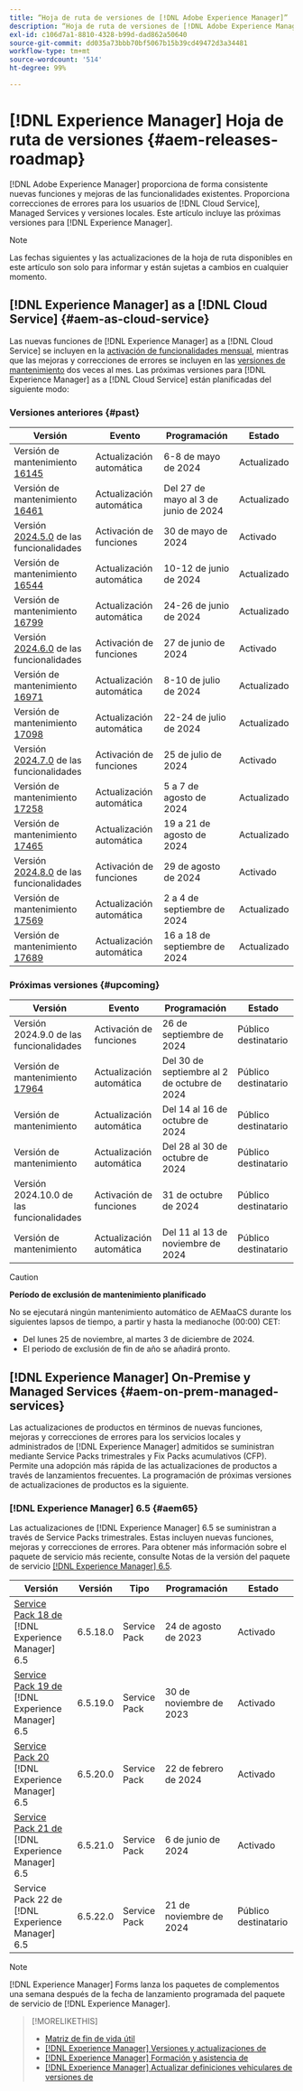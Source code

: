 ```yaml
---
title: “Hoja de ruta de versiones de [!DNL Adobe Experience Manager]”
description: “Hoja de ruta de versiones de [!DNL Adobe Experience Manager]”
exl-id: c106d7a1-8810-4328-b99d-dad862a50640
source-git-commit: dd035a73bbb70bf5067b15b39cd49472d3a34481
workflow-type: tm+mt
source-wordcount: '514'
ht-degree: 99%

---
```



# [!DNL Experience Manager] Hoja de ruta de versiones {#aem-releases-roadmap}

[!DNL Adobe Experience Manager] proporciona de forma consistente nuevas funciones y mejoras de las funcionalidades existentes. Proporciona correcciones de errores para los usuarios de [!DNL Cloud Service], Managed Services y versiones locales. Este artículo incluye las próximas versiones para [!DNL Experience Manager].

>[!NOTE]
>
>Las fechas siguientes y las actualizaciones de la hoja de ruta disponibles en este artículo son solo para informar y están sujetas a cambios en cualquier momento.

## [!DNL Experience Manager] as a [!DNL Cloud Service] {#aem-as-cloud-service}

Las nuevas funciones de [!DNL Experience Manager] as a [!DNL Cloud Service] se incluyen en la [activación de funcionalidades mensual](https://experienceleague.adobe.com/es/docs/experience-manager-cloud-service/content/release-notes/release-notes/release-notes-current), mientras que las mejoras y correcciones de errores se incluyen en las [versiones de mantenimiento](https://experienceleague.adobe.com/es/docs/experience-manager-cloud-service/content/release-notes/maintenance/latest) dos veces al mes.
Las próximas versiones para [!DNL Experience Manager] as a [!DNL Cloud Service] están planificadas del siguiente modo:

### Versiones anteriores {#past}

| Versión | Evento | Programación | Estado |
|---|---|---|---|
| Versión de mantenimiento [16145](https://experienceleague.adobe.com/es/docs/experience-manager-cloud-service/content/release-notes/maintenance/2024/2024-5-0#release-16145) | Actualización automática | 6-8 de mayo de 2024 | Actualizado |
| Versión de mantenimiento [16461](https://experienceleague.adobe.com/es/docs/experience-manager-cloud-service/content/release-notes/maintenance/2024/2024-5-0#release-16461) | Actualización automática | Del 27 de mayo al 3 de junio de 2024 | Actualizado |
| Versión [2024.5.0](https://experienceleague.adobe.com/es/docs/experience-manager-cloud-service/content/release-notes/release-notes/2024/release-notes-2024-5-0) de las funcionalidades | Activación de funciones | 30 de mayo de 2024 | Activado |
| Versión de mantenimiento [16544](https://experienceleague.adobe.com/es/docs/experience-manager-cloud-service/content/release-notes/maintenance/2024/2024-6-0#release-16544) | Actualización automática | 10-12 de junio de 2024 | Actualizado |
| Versión de mantenimiento [16799](https://experienceleague.adobe.com/es/docs/experience-manager-cloud-service/content/release-notes/maintenance/2024/2024-6-0#release-16799) | Actualización automática | 24-26 de junio de 2024 | Actualizado |
| Versión [2024.6.0](https://experienceleague.adobe.com/es/docs/experience-manager-cloud-service/content/release-notes/release-notes/2024/release-notes-2024-6-0) de las funcionalidades | Activación de funciones | 27 de junio de 2024 | Activado |
| Versión de mantenimiento [16971](https://experienceleague.adobe.com/es/docs/experience-manager-cloud-service/content/release-notes/maintenance/2024/2024-7-0#release-16971) | Actualización automática | 8-10 de julio de 2024 | Actualizado |
| Versión de mantenimiento [17098](https://experienceleague.adobe.com/es/docs/experience-manager-cloud-service/content/release-notes/maintenance/2024/2024-7-0#release-17098) | Actualización automática | 22-24 de julio de 2024 | Actualizado |
| Versión [2024.7.0](https://experienceleague.adobe.com/es/docs/experience-manager-cloud-service/content/release-notes/release-notes/2024/release-notes-2024-7-0) de las funcionalidades | Activación de funciones | 25 de julio de 2024 | Activado |
| Versión de mantenimiento [17258](https://experienceleague.adobe.com/es/docs/experience-manager-cloud-service/content/release-notes/maintenance/2024/2024-8-0#release-17258) | Actualización automática | 5 a 7 de agosto de 2024 | Actualizado |
| Versión de mantenimiento [17465](https://experienceleague.adobe.com/es/docs/experience-manager-cloud-service/content/release-notes/maintenance/2024/2024-8-0#release-17465) | Actualización automática | 19 a 21 de agosto de 2024 | Actualizado |
| Versión [2024.8.0](https://experienceleague.adobe.com/es/docs/experience-manager-cloud-service/content/release-notes/release-notes/release-notes-current) de las funcionalidades | Activación de funciones | 29 de agosto de 2024 | Activado |
| Versión de mantenimiento [17569](https://experienceleague.adobe.com/es/docs/experience-manager-cloud-service/content/release-notes/maintenance/2024/2024-9-0#release-17569) | Actualización automática | 2 a 4 de septiembre de 2024 | Actualizado |
| Versión de mantenimiento [17689](https://experienceleague.adobe.com/en/docs/experience-manager-cloud-service/content/release-notes/maintenance/2024/2024-9-0#release-17689) | Actualización automática | 16 a 18 de septiembre de 2024 | Actualizado |

### Próximas versiones {#upcoming}

| Versión | Evento | Programación | Estado |
|---|---|---|---|
| Versión 2024.9.0 de las funcionalidades | Activación de funciones | 26 de septiembre de 2024 | Público destinatario |
| Versión de mantenimiento [17964](https://experienceleague.adobe.com/es/docs/experience-manager-cloud-service/content/release-notes/maintenance/latest) | Actualización automática | Del 30 de septiembre al 2 de octubre de 2024 | Público destinatario |
| Versión de mantenimiento | Actualización automática | Del 14 al 16 de octubre de 2024 | Público destinatario |
| Versión de mantenimiento | Actualización automática | Del 28 al 30 de octubre de 2024 | Público destinatario |
| Versión 2024.10.0 de las funcionalidades | Activación de funciones | 31 de octubre de 2024 | Público destinatario |
| Versión de mantenimiento | Actualización automática | Del 11 al 13 de noviembre de 2024 | Público destinatario |

>[!CAUTION]
>
>**Período de exclusión de mantenimiento planificado**
>
> No se ejecutará ningún mantenimiento automático de AEMaaCS durante los siguientes lapsos de tiempo, a partir y hasta la medianoche (00:00) CET:
>
>* Del lunes 25 de noviembre, al martes 3 de diciembre de 2024.
>* El periodo de exclusión de fin de año se añadirá pronto.

## [!DNL Experience Manager] On-Premise y Managed Services {#aem-on-prem-managed-services}

Las actualizaciones de productos en términos de nuevas funciones, mejoras y correcciones de errores para los servicios locales y administrados de [!DNL Experience Manager] admitidos se suministran mediante Service Packs trimestrales y Fix Packs acumulativos (CFP). Permite una adopción más rápida de las actualizaciones de productos a través de lanzamientos frecuentes. La programación de próximas versiones de actualizaciones de productos es la siguiente.

### [!DNL Experience Manager] 6.5 {#aem65}

Las actualizaciones de [!DNL Experience Manager] 6.5 se suministran a través de Service Packs trimestrales. Estas incluyen nuevas funciones, mejoras y correcciones de errores. Para obtener más información sobre el paquete de servicio más reciente, consulte Notas de la versión del paquete de servicio [[!DNL Experience Manager]  6.5](https://experienceleague.adobe.com/es/docs/experience-manager-65/content/release-notes/release-notes).

| Versión | Versión | Tipo | Programación | Estado |
|---|---|---|---|---|
| [Service Pack 18 de ](https://experienceleague.adobe.com/es/docs/experience-manager-65/content/release-notes/service-pack/6-5-18)[!DNL Experience Manager] 6.5 | 6.5.18.0 | Service Pack | 24 de agosto de 2023 | Activado |
| [Service Pack 19 de ](https://experienceleague.adobe.com/es/docs/experience-manager-65/content/release-notes/service-pack/6-5-19)[!DNL Experience Manager] 6.5 | 6.5.19.0 | Service Pack | 30 de noviembre de 2023 | Activado |
| [Service Pack 20 ](https://experienceleague.adobe.com/es/docs/experience-manager-65/content/release-notes/service-pack/6-5-20)[!DNL Experience Manager] 6.5 | 6.5.20.0 | Service Pack | 22 de febrero de 2024 | Activado |
| [Service Pack 21 de ](https://experienceleague.adobe.com/es/docs/experience-manager-65/content/release-notes/release-notes)[!DNL Experience Manager] 6.5 | 6.5.21.0 | Service Pack | 6 de junio de 2024 | Activado |
| Service Pack 22 de [!DNL Experience Manager] 6.5 | 6.5.22.0 | Service Pack | 21 de noviembre de 2024 | Público destinatario |

>[!NOTE]
>
>[!DNL Experience Manager] Forms lanza los paquetes de complementos una semana después de la fecha de lanzamiento programada del paquete de servicio de [!DNL Experience Manager].

>[!MORELIKETHIS]
>
>* [Matriz de fin de vida útil](https://helpx.adobe.com/es/support/programs/eol-matrix.html)
>* [[!DNL Experience Manager] Versiones y actualizaciones de](https://experienceleague.adobe.com/es/docs/experience-manager-release-information/aem-release-updates/aem-releases-updates)
>* [[!DNL Experience Manager] Formación y asistencia de](https://experienceleague.adobe.com/es/docs/experience-manager-cloud-service)
>* [[!DNL Experience Manager] Actualizar definiciones vehiculares de versiones de](/help/using/update-release-vehicle-definitions.md)
